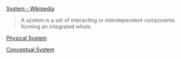 [System - Wikipedia](https://en.wikipedia.org/wiki/System)

> A system is a set of interacting or interdependent components forming an integrated whole.

[Physical System](http://en.wikipedia.org/wiki/Physical_system)

[Conceptual System](http://en.wikipedia.org/wiki/Conceptual_system)
